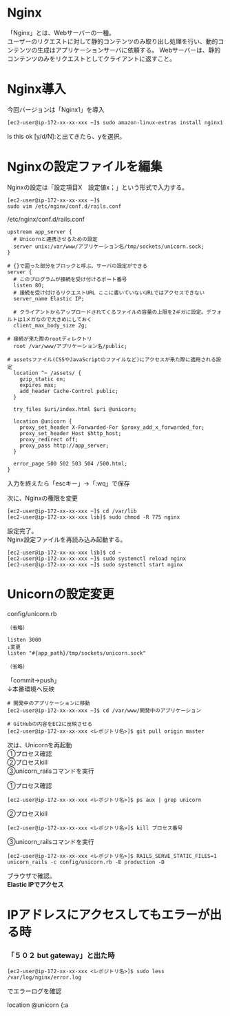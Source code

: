# Nginx
「Nginx」とは、Webサーバーの一種。  
ユーザーのリクエストに対して静的コンテンツのみ取り出し処理を行い、動的コンテンツの生成はアプリケーションサーバに依頼する。
Webサーバーは、静的コンテンツのみをリクエストとしてクライアントに返すこと。

# Nginx導入
今回バージョンは「Nginx1」を導入
```
[ec2-user@ip-172-xx-xx-xxx ~]$ sudo amazon-linux-extras install nginx1
```
Is this ok [y/d/N]:と出てきたら、yを選択。

# Nginxの設定ファイルを編集
Nginxの設定は「設定項目X　設定値x；」という形式で入力する。
```
[ec2-user@ip-172-xx-xx-xxx ~]$
sudo vim /etc/nginx/conf.d/rails.conf
```

/etc/nginx/conf.d/rails.conf
```
upstream app_server {
  # Unicornと連携させるための設定
  server unix:/var/www/アプリケーション名/tmp/sockets/unicorn.sock;
}

# {}で囲った部分をブロックと呼ぶ。サーバの設定ができる
server {
  # このプログラムが接続を受け付けるポート番号
  listen 80;
  # 接続を受け付けるリクエストURL ここに書いていないURLではアクセスできない
  server_name Elastic IP;

  # クライアントからアップロードされてくるファイルの容量の上限を2ギガに設定。デフォルトは1メガなので大きめにしておく
  client_max_body_size 2g;

# 接続が来た際のrootディレクトリ
  root /var/www/アプリケーション名/public;

# assetsファイル(CSSやJavaScriptのファイルなど)にアクセスが来た際に適用される設定
  location ^~ /assets/ {
    gzip_static on;
    expires max;
    add_header Cache-Control public;
  }

  try_files $uri/index.html $uri @unicorn;

  location @unicorn {
    proxy_set_header X-Forwarded-For $proxy_add_x_forwarded_for;
    proxy_set_header Host $http_host;
    proxy_redirect off;
    proxy_pass http://app_server;
  }

  error_page 500 502 503 504 /500.html;
}
```
入力を終えたら「escキー」→「:wq」で保存

次に、Nginxの権限を変更
```
[ec2-user@ip-172-xx-xx-xxx ~]$ cd /var/lib
[ec2-user@ip-172-xx-xx-xxx lib]$ sudo chmod -R 775 nginx  
```
設定完了。  
Nginx設定ファイルを再読み込み起動する。
```
[ec2-user@ip-172-xx-xx-xxx lib]$ cd ~
[ec2-user@ip-172-xx-xx-xxx ~]$ sudo systemctl reload nginx
[ec2-user@ip-172-xx-xx-xxx ~]$ sudo systemctl start nginx
```

# Unicornの設定変更
config/unicorn.rb
```
（省略）

listen 3000
↓変更
listen "#{app_path}/tmp/sockets/unicorn.sock"

（省略）
```
「commit→push」  
↓本番環境へ反映
```
# 開発中のアプリケーションに移動
[ec2-user@ip-172-xx-xx-xxx ~]$ cd /var/www/開発中のアプリケーション

# GitHubの内容をEC2に反映させる
[ec2-user@ip-172-xx-xx-xxx <レポジトリ名>]$ git pull origin master
```
次は、Unicornを再起動  
①プロセス確認  
②プロセスkill  
③unicorn_railsコマンドを実行  

①プロセス確認 
```
[ec2-user@ip-172-xx-xx-xxx <レポジトリ名>]$ ps aux | grep unicorn
```

②プロセスkill  
```
[ec2-user@ip-172-xx-xx-xxx <レポジトリ名>]$ kill プロセス番号
```

③unicorn_railsコマンドを実行  
```
[ec2-user@ip-172-xx-xx-xxx <レポジトリ名>]$ RAILS_SERVE_STATIC_FILES=1 unicorn_rails -c config/unicorn.rb -E production -D
```
ブラウザで確認。  
**Elastic IPでアクセス**

# IPアドレスにアクセスしてもエラーが出る時
### 「５０２ but gateway」と出た時
```
[ec2-user@ip-172-xx-xx-xxx <レポジトリ名>]$ sudo less /var/log/nginx/error.log
```
でエラーログを確認

  location @unicorn {:a

